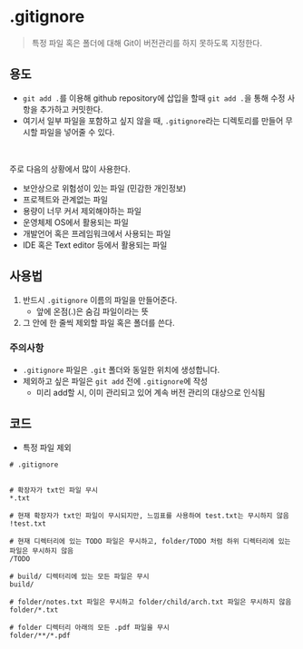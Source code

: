 # .gitignore
> 특정 파일 혹은 폴더에 대해 Git이 버전관리를 하지 못하도록 지정한다.

## 용도
* `git add .`를 이용해 github repository에 삽입을 할때 `git add .`을 통해 수정 사항을 추가하고 커밋한다.
* 여기서 일부 파일을 포함하고 싶지 않을 때, `.gitignore`라는 디렉토리를 만들어 무시할 파일을 넣어줄 수 있다.

<br>

주로 다음의 상황에서 많이 사용한다.  
- 보안상으로 위험성이 있는 파일 (민감한 개인정보)
- 프로젝트와 관계없는 파일
- 용량이 너무 커서 제외해야하는 파일
- 운영체제 OS에서 활용되는 파일
- 개발언어 혹은 프레임워크에서 사용되는 파일
- IDE 혹은 Text editor 등에서 활용되는 파일

## 사용법
1. 반드시 `.gitignore` 이름의 파일을 만들어준다.
    * 앞에 온점(.)은 숨김 파일이라는 뜻
2. 그 안에 한 줄씩 제외할 파일 혹은 폴더를 쓴다.

### 주의사항
* `.gitignore` 파일은 `.git` 폴더와 동일한 위치에 생성합니다.
* 제외하고 싶은 파일은 `git add` 전에 `.gitignore`에 작성
    + 미리 add할 시, 이미 관리되고 있어 계속 버전 관리의 대상으로 인식됨

## 코드
- 특정 파일 제외
```
# .gitignore


# 확장자가 txt인 파일 무시
*.txt

# 현재 확장자가 txt인 파일이 무시되지만, 느낌표를 사용하여 test.txt는 무시하지 않음
!test.txt

# 현재 디렉터리에 있는 TODO 파일은 무시하고, folder/TODO 처럼 하위 디렉터리에 있는 파일은 무시하지 않음
/TODO

# build/ 디렉터리에 있는 모든 파일은 무시
build/

# folder/notes.txt 파일은 무시하고 folder/child/arch.txt 파일은 무시하지 않음
folder/*.txt

# folder 디렉터리 아래의 모든 .pdf 파일을 무시
folder/**/*.pdf
```
